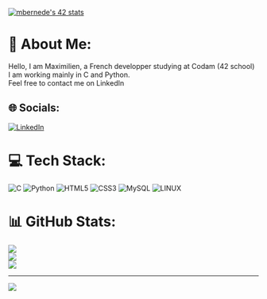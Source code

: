 [![mbernede's 42 stats](https://badge42.vercel.app/api/v2/clab6kc6r00350fmlo5r1i7h3/stats?cursusId=21&coalitionId=58)](https://github.com/JaeSeoKim/badge42)
# 💫 About Me:
Hello, I am Maximilien, a French developper studying at Codam  (42 school)<br>I am working mainly in C and Python.<br>Feel free to contact me on LinkedIn


## 🌐 Socials:
[![LinkedIn](https://img.shields.io/badge/LinkedIn-%230077B5.svg?logo=linkedin&logoColor=white)](https://linkedin.com/in/maxbernede) 

# 💻 Tech Stack:
![C](https://img.shields.io/badge/c-%2300599C.svg?style=for-the-badge&logo=c&logoColor=white) ![Python](https://img.shields.io/badge/python-3670A0?style=for-the-badge&logo=python&logoColor=ffdd54) ![HTML5](https://img.shields.io/badge/html5-%23E34F26.svg?style=for-the-badge&logo=html5&logoColor=white) ![CSS3](https://img.shields.io/badge/css3-%231572B6.svg?style=for-the-badge&logo=css3&logoColor=white) ![MySQL](https://img.shields.io/badge/mysql-%2300f.svg?style=for-the-badge&logo=mysql&logoColor=white) ![LINUX](https://img.shields.io/badge/Linux-FCC624?style=for-the-badge&logo=linux&logoColor=black)
# 📊 GitHub Stats:
![](https://github-readme-stats.vercel.app/api?username=Maxbernede&theme=radical&hide_border=false&include_all_commits=false&count_private=false)<br/>
![](https://github-readme-streak-stats.herokuapp.com/?user=Maxbernede&theme=radical&hide_border=false)<br/>
![](https://github-readme-stats.vercel.app/api/top-langs/?username=Maxbernede&theme=radical&hide_border=false&include_all_commits=false&count_private=false&layout=compact)

---
[![](https://visitcount.itsvg.in/api?id=Maxbernede&icon=0&color=0)](https://visitcount.itsvg.in)

<!-- Proudly created with GPRM ( https://gprm.itsvg.in ) -->
